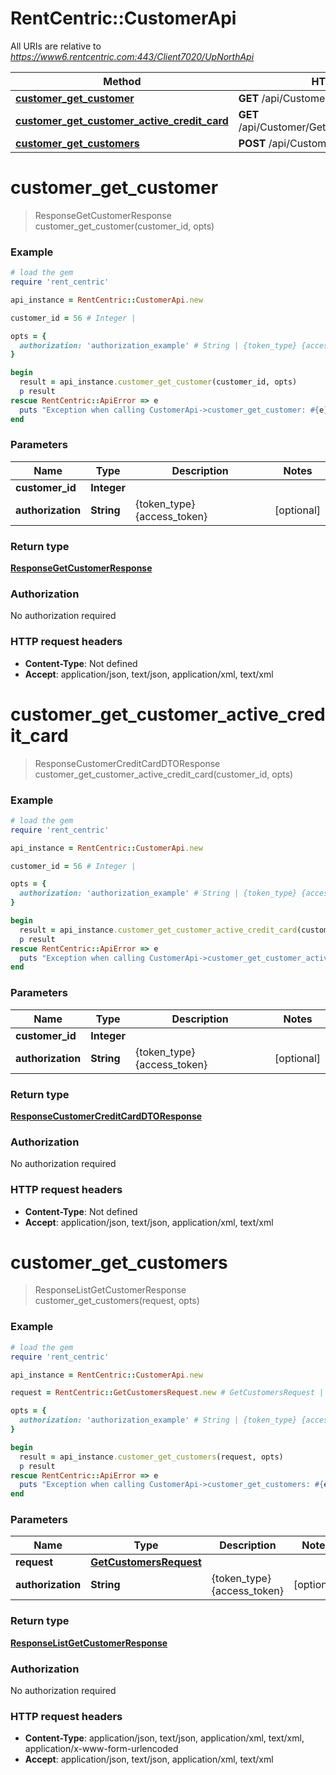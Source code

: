 # RentCentric::CustomerApi

All URIs are relative to *https://www6.rentcentric.com:443/Client7020/UpNorthApi*

Method | HTTP request | Description
------------- | ------------- | -------------
[**customer_get_customer**](CustomerApi.md#customer_get_customer) | **GET** /api/Customer/GetCustomer | 
[**customer_get_customer_active_credit_card**](CustomerApi.md#customer_get_customer_active_credit_card) | **GET** /api/Customer/GetCustomerActiveCreditCard | 
[**customer_get_customers**](CustomerApi.md#customer_get_customers) | **POST** /api/Customer/GetCustomers | 


# **customer_get_customer**
> ResponseGetCustomerResponse customer_get_customer(customer_id, opts)



### Example
```ruby
# load the gem
require 'rent_centric'

api_instance = RentCentric::CustomerApi.new

customer_id = 56 # Integer | 

opts = { 
  authorization: 'authorization_example' # String | {token_type} {access_token}
}

begin
  result = api_instance.customer_get_customer(customer_id, opts)
  p result
rescue RentCentric::ApiError => e
  puts "Exception when calling CustomerApi->customer_get_customer: #{e}"
end
```

### Parameters

Name | Type | Description  | Notes
------------- | ------------- | ------------- | -------------
 **customer_id** | **Integer**|  | 
 **authorization** | **String**| {token_type} {access_token} | [optional] 

### Return type

[**ResponseGetCustomerResponse**](ResponseGetCustomerResponse.md)

### Authorization

No authorization required

### HTTP request headers

 - **Content-Type**: Not defined
 - **Accept**: application/json, text/json, application/xml, text/xml



# **customer_get_customer_active_credit_card**
> ResponseCustomerCreditCardDTOResponse customer_get_customer_active_credit_card(customer_id, opts)



### Example
```ruby
# load the gem
require 'rent_centric'

api_instance = RentCentric::CustomerApi.new

customer_id = 56 # Integer | 

opts = { 
  authorization: 'authorization_example' # String | {token_type} {access_token}
}

begin
  result = api_instance.customer_get_customer_active_credit_card(customer_id, opts)
  p result
rescue RentCentric::ApiError => e
  puts "Exception when calling CustomerApi->customer_get_customer_active_credit_card: #{e}"
end
```

### Parameters

Name | Type | Description  | Notes
------------- | ------------- | ------------- | -------------
 **customer_id** | **Integer**|  | 
 **authorization** | **String**| {token_type} {access_token} | [optional] 

### Return type

[**ResponseCustomerCreditCardDTOResponse**](ResponseCustomerCreditCardDTOResponse.md)

### Authorization

No authorization required

### HTTP request headers

 - **Content-Type**: Not defined
 - **Accept**: application/json, text/json, application/xml, text/xml



# **customer_get_customers**
> ResponseListGetCustomerResponse customer_get_customers(request, opts)



### Example
```ruby
# load the gem
require 'rent_centric'

api_instance = RentCentric::CustomerApi.new

request = RentCentric::GetCustomersRequest.new # GetCustomersRequest | 

opts = { 
  authorization: 'authorization_example' # String | {token_type} {access_token}
}

begin
  result = api_instance.customer_get_customers(request, opts)
  p result
rescue RentCentric::ApiError => e
  puts "Exception when calling CustomerApi->customer_get_customers: #{e}"
end
```

### Parameters

Name | Type | Description  | Notes
------------- | ------------- | ------------- | -------------
 **request** | [**GetCustomersRequest**](GetCustomersRequest.md)|  | 
 **authorization** | **String**| {token_type} {access_token} | [optional] 

### Return type

[**ResponseListGetCustomerResponse**](ResponseListGetCustomerResponse.md)

### Authorization

No authorization required

### HTTP request headers

 - **Content-Type**: application/json, text/json, application/xml, text/xml, application/x-www-form-urlencoded
 - **Accept**: application/json, text/json, application/xml, text/xml



